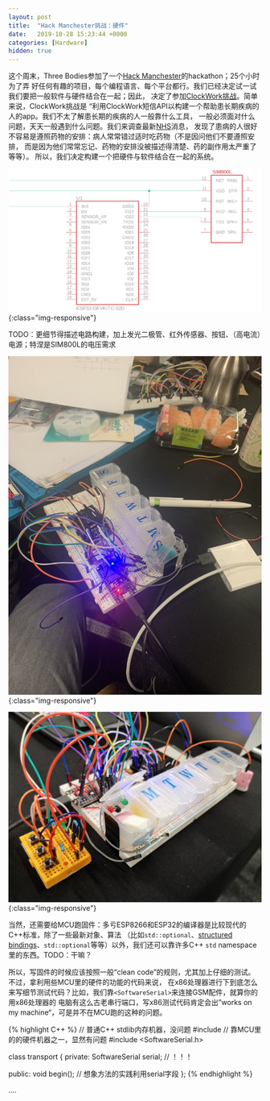 ```yaml
---
layout: post
title:  "Hack Manchester挑战：硬件"
date:   2019-10-28 15:23:44 +0000
categories: [Hardware]
hidden: true
---
```

这个周末，Three Bodies参加了一个[Hack Manchester](https://www.hac100.com/event/HM2019/)的hackathon；25个小时为了弄
好任何有趣的项目，每个编程语言、每个平台都行。我们已经决定试一试我们要把一般软件与硬件结合在一起；因此，
决定了参加[ClockWork挑战](https://www.clockworksms.com/blog/hack-manchester-2019/)。简单来说，ClockWork挑战是
“利用ClockWork短信API以构建一个帮助患长期疾病的人的app。我们不太了解患长期的疾病的人一般靠什么工具，
一般必须面对什么问题，天天一般遇到什么问题。我们来调查最新[NHS](https://www.england.nhs.uk/)消息，
发现了患病的人很好不容易是遵照药物的安排：病人常常错过适时吃药物（不是因问他们不要遵照安排，
而是因为他们常常忘记、药物的安排没被描述得清楚、药的副作用太严重了等等）。
所以，我们决定构建一个把硬件与软件结合在一起的系统。

![基础电路构建](/assets/2019-10-28-hackmanchester/b0.png){:class="img-responsive"}

TODO：更细节得描述电路构建，加上发光二极管、红外传感器、按钮、（高电流）电源；特涅是SIM800L的电压需求

![第一版](/assets/2019-10-28-hackmanchester/step0.jpeg){:class="img-responsive"}

![第二版](/assets/2019-10-28-hackmanchester/step1.jpeg){:class="img-responsive"}

当然，还需要给MCU跑固件：多亏ESP8266和ESP32的编译器是比较现代的C++标准，除了一些最新对象、算法
（比如`std::optional`、[structured bindings](http://www.open-std.org/jtc1/sc22/wg21/docs/papers/2016/p0217r3.html)、`std::optional`等等）以外，我们还可以靠许多C++ `std` namespace里的东西。TODO：干嘛？

所以，写固件的时候应该按照一般“clean code”的规则，尤其加上仔细的测试。不过，拿利用些MCU里的硬件的功能的代码来说，
在x86处理器进行下到底怎么来写细节测试代码？比如，我们靠`<SoftwareSerial>`来连接GSM配件，就算你的用x86处理器的
电脑有这么古老串行端口，写x86测试代码肯定会出”works on my machine“，可是并不在MCU跑的这种的问题。

{% highlight C++ %}
// 普通C++ stdlib内存机器，没问题
#include <memory> 
// 靠MCU里的的硬件机器之一，显然有问题
#include <SoftwareSerial.h>

class transport {
private:
    SoftwareSerial serial; // ！！！
    
public:
    void begin(); // 想象方法的实践利用serial字段
};
{% endhighlight %}

....